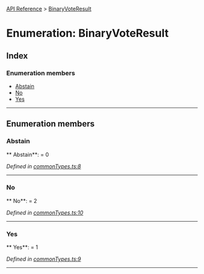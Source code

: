 [API Reference](../README.md) > [BinaryVoteResult](../enums/BinaryVoteResult.md)



# Enumeration: BinaryVoteResult

## Index

### Enumeration members

* [Abstain](BinaryVoteResult.md#Abstain)
* [No](BinaryVoteResult.md#No)
* [Yes](BinaryVoteResult.md#Yes)



---
## Enumeration members
<a id="Abstain"></a>

###  Abstain

** Abstain**:    = 0

*Defined in [commonTypes.ts:8](https://github.com/daostack/arc.js/blob/f343aa24/lib/commonTypes.ts#L8)*





___

<a id="No"></a>

###  No

** No**:    = 2

*Defined in [commonTypes.ts:10](https://github.com/daostack/arc.js/blob/f343aa24/lib/commonTypes.ts#L10)*





___

<a id="Yes"></a>

###  Yes

** Yes**:    = 1

*Defined in [commonTypes.ts:9](https://github.com/daostack/arc.js/blob/f343aa24/lib/commonTypes.ts#L9)*





___


